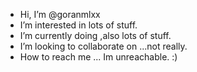 -  Hi, I’m @goranmlxx
-  I’m interested in lots of stuff.
-  I’m currently doing ,also lots of stuff.
-  I’m looking to collaborate on ...not really.
-  How to reach me ... Im unreachable. :)

<!---
goranmlxx/goranmlxx is a ✨ special ✨ repository because its `README.md` (this file) appears on your GitHub profile.
You can click the Preview link to take a look at your changes.
--->
